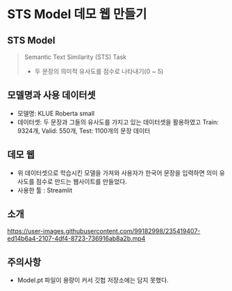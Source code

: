 # STS Model 데모 웹 만들기

## STS Model
> Semantic Text Similarity (STS) Task
> - 두 문장의 의미적 유사도를 점수로 나타내기(0 ~ 5)
## 모델명과 사용 데이터셋
- 모델명: KLUE Roberta small
- 데이터셋: 두 문장과 그들의 유사도를 가지고 있는 데이터셋을 활용하였고 Train: 9324개, Valid: 550개, Test: 1100개의 문장 데이터

## 데모 웹
- 위 데이터셋으로 학습시킨 모델을 가져와 사용자가 한국어 문장을 입력하면 의미 유사도를 점수로 만드는 웹사이트를 만들었다. 
- 사용한 툴 : Streamlit

## 소개
https://user-images.githubusercontent.com/99182998/235419407-ed14b6a4-2107-4df4-8723-736916ab8a2b.mp4

## 주의사항
- Model.pt 파일이 용량이 커서 깃헙 저장소에는 담지 못했다. 


